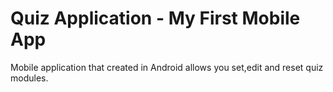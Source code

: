 # Quiz Application - My First Mobile App
Mobile application that created in Android allows you set,edit and reset quiz modules.

